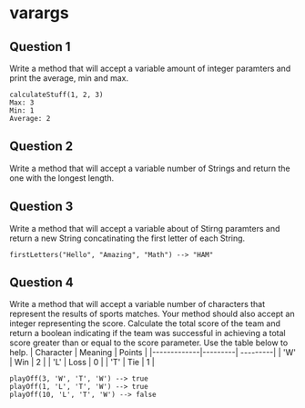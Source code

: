 # varargs

## Question 1
Write a method that will accept a variable amount of integer paramters and print the average, min and max.
```
calculateStuff(1, 2, 3)
Max: 3
Min: 1
Average: 2
```

## Question 2
Write a method that will accept a variable number of Strings and return the one with the longest length.

## Question 3
Write a method that will accept a variable about of Stirng paramters and return a new String concatinating the first letter of each String.
```
firstLetters("Hello", "Amazing", "Math") --> "HAM"
```

## Question 4
Write a method that will accept a variable number of characters that represent the results of sports matches.  Your method should also accept an integer representing the score.  Calculate the total score of the team and return a boolean indicating if the team was successful in achieving a total score greater than or equal to the score parameter. Use the table below to help.
| Character        | Meaning | Points |
|-------------|---------| ---------|
| 'W'  |    Win     |  2  |
| 'L'  |    Loss     |  0  |
| 'T'  |    Tie     |  1  |

```
playOff(3, 'W', 'T', 'W') --> true
playOff(1, 'L', 'T', 'W') --> true
playOff(10, 'L', 'T', 'W') --> false
```

